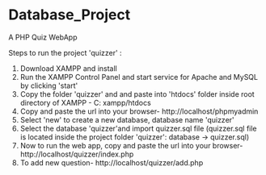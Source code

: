 # Database_Project
A PHP Quiz WebApp

Steps to run the project 'quizzer' :

1. Download XAMPP and install
2. Run the XAMPP Control Panel and start service for Apache and MySQL by clicking 'start'
3. Copy the folder 'quizzer' and and paste into 'htdocs' folder inside root directory of XAMPP - C: xampp/htdocs
4. Copy and paste the url into your browser-
   http://localhost/phpmyadmin
5. Select 'new' to create a new database, database name 'quizzer'
6. Select the database 'quizzer'and import quizzer.sql file (quizzer.sql file is located inside the project folder 'quizzer': database -> quizzer.sql)
7. Now to run the web app, copy and paste the url into your browser-
   http://localhost/quizzer/index.php
8. To add new question-
   http://localhost/quizzer/add.php
